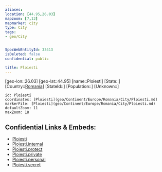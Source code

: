 ```yaml
---
aliases: 
location: [44.95,26.03]
mapzoom: [7,12] 
mapmarker: city 
type: City
tags:
- geo/City


SpocWebEntityId: 33413
isDeleted: false
confidential: public

title: Ploiesti
---
```

[geo-lon::26.03]
[geo-lat::44.95]
[name::Ploiesti]
[State::]
[Country::[Romania](geo/Continent/Europe/Romania.md)]
[StateId::]
[Population::]
[Unknown::]


```leaflet
id: Ploiesti
coordinates: [Ploiesti](geo/Continent/Europe/Romania/City/Ploiesti.md)
markerFile: [Ploiesti](geo/Continent/Europe/Romania/City/Ploiesti.md)
defaultZoom: 11 
maxZoom: 18
```


## Confidential Links & Embeds: 
- [Ploiesti](../../../../../../_public/geo/Continent/Europe/Romania/City/Ploiesti.md) 
- [Ploiesti.internal](../../../../../../_internal/geo/Continent/Europe/Romania/City/Ploiesti.internal.md) 
- [Ploiesti.protect](../../../../../../_protect/geo/Continent/Europe/Romania/City/Ploiesti.protect.md) 
- [Ploiesti.private](../../../../../../_private/geo/Continent/Europe/Romania/City/Ploiesti.private.md) 
- [Ploiesti.personal](../../../../../../_personal/geo/Continent/Europe/Romania/City/Ploiesti.personal.md) 
- [Ploiesti.secret](../../../../../../_secret/geo/Continent/Europe/Romania/City/Ploiesti.secret.md) 
